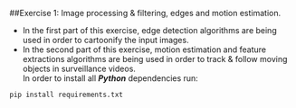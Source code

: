 ##Exercise 1: Image processing & filtering, edges and motion estimation.    
- In the first part of this exercise, edge detection algorithms are being used in order to cartoonify the input images.  
- In the second part of this exercise, motion estimation and feature extractions algorithms are being used in order to track & follow moving objects in surveillance videos.  
In order to install all ***Python*** dependencies run:
```
pip install requirements.txt
```
